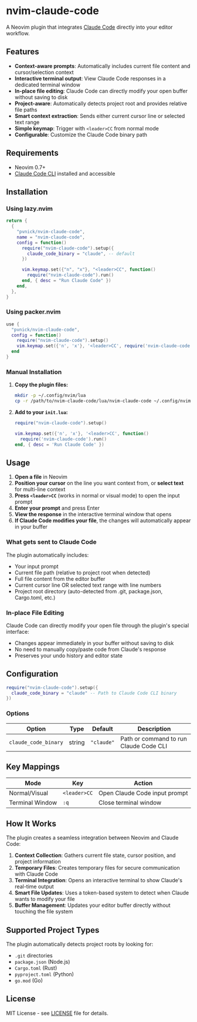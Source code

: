 # nvim-claude-code

A Neovim plugin that integrates [Claude Code](https://claude.ai/code) directly into your editor workflow.

## Features

- **Context-aware prompts**: Automatically includes current file content and cursor/selection context
- **Interactive terminal output**: View Claude Code responses in a dedicated terminal window
- **In-place file editing**: Claude Code can directly modify your open buffer without saving to disk
- **Project-aware**: Automatically detects project root and provides relative file paths
- **Smart context extraction**: Sends either current cursor line or selected text range
- **Simple keymap**: Trigger with `<leader>CC` from normal mode
- **Configurable**: Customize the Claude Code binary path

## Requirements

- Neovim 0.7+
- [Claude Code CLI](https://docs.anthropic.com/en/docs/claude-code/cli-usage) installed and accessible

## Installation

### Using lazy.nvim

```lua
return {
  {
    "pvnick/nvim-claude-code",
    name = "nvim-claude-code",
    config = function()
      require("nvim-claude-code").setup({
        claude_code_binary = "claude", -- default
      })

      vim.keymap.set({"n", "x"}, "<leader>CC", function()
        require("nvim-claude-code").run()
      end, { desc = "Run Claude Code" })
    end,
  },
}
```

### Using packer.nvim

```lua
use {
  "pvnick/nvim-claude-code",
  config = function()
    require("nvim-claude-code").setup()
    vim.keymap.set({'n', 'x'}, '<leader>CC', require('nvim-claude-code').run, { desc = 'Run Claude Code' })
  end
}
```

### Manual Installation

1. **Copy the plugin files:**
   ```bash
   mkdir -p ~/.config/nvim/lua
   cp -r /path/to/nvim-claude-code/lua/nvim-claude-code ~/.config/nvim/lua/
   ```

2. **Add to your `init.lua`:**
   ```lua
   require("nvim-claude-code").setup()
   
   vim.keymap.set({'n', 'x'}, '<leader>CC', function()
     require('nvim-claude-code').run()
   end, { desc = 'Run Claude Code' })
   ```

## Usage

1. **Open a file** in Neovim
2. **Position your cursor** on the line you want context from, or **select text** for multi-line context
3. **Press `<leader>CC`** (works in normal or visual mode) to open the input prompt
4. **Enter your prompt** and press Enter
5. **View the response** in the interactive terminal window that opens
6. **If Claude Code modifies your file**, the changes will automatically appear in your buffer

### What gets sent to Claude Code

The plugin automatically includes:
- Your input prompt
- Current file path (relative to project root when detected)
- Full file content from the editor buffer
- Current cursor line OR selected text range with line numbers
- Project root directory (auto-detected from .git, package.json, Cargo.toml, etc.)

### In-place File Editing

Claude Code can directly modify your open file through the plugin's special interface:
- Changes appear immediately in your buffer without saving to disk
- No need to manually copy/paste code from Claude's response
- Preserves your undo history and editor state

## Configuration

```lua
require("nvim-claude-code").setup({
  claude_code_binary = "claude" -- Path to Claude Code CLI binary
})
```

### Options

| Option | Type | Default | Description |
|--------|------|---------|-------------|
| `claude_code_binary` | string | `"claude"` | Path or command to run Claude Code CLI |

## Key Mappings

| Mode | Key | Action |
|------|-----|--------|
| Normal/Visual | `<leader>CC` | Open Claude Code input prompt |
| Terminal Window | `:q` | Close terminal window |

## How It Works

The plugin creates a seamless integration between Neovim and Claude Code:

1. **Context Collection**: Gathers current file state, cursor position, and project information
2. **Temporary Files**: Creates temporary files for secure communication with Claude Code
3. **Terminal Integration**: Opens an interactive terminal to show Claude's real-time output
4. **Smart File Updates**: Uses a token-based system to detect when Claude wants to modify your file
5. **Buffer Management**: Updates your editor buffer directly without touching the file system

## Supported Project Types

The plugin automatically detects project roots by looking for:
- `.git` directories
- `package.json` (Node.js)
- `Cargo.toml` (Rust)
- `pyproject.toml` (Python)
- `go.mod` (Go)

## License

MIT License - see [LICENSE](LICENSE) file for details.

